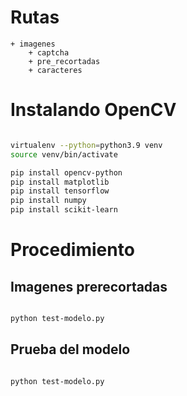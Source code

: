 # Rutas

```
+ imagenes
	+ captcha
	+ pre_recortadas
	+ caracteres

```


# Instalando OpenCV

```bash

virtualenv --python=python3.9 venv
source venv/bin/activate

pip install opencv-python
pip install matplotlib
pip install tensorflow
pip install numpy
pip install scikit-learn

```

# Procedimiento

## Imagenes prerecortadas

```bash

python test-modelo.py

```

## Prueba del modelo

```bash

python test-modelo.py

```
